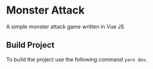 # Monster Attack
A simple monster attack game written in Vue JS

## Build Project

To build the project use the following command
``
yarn dev
``.